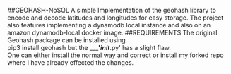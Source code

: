 ##GEOHASH-NoSQL
A simple Implementation of the geohash library to encode and decode
latitudes and longitudes for easy storage.
The project also features implementing a dynamodb local instance and also on an amazon dynamodb-local docker image.
##REQUIREMENTS
The original Geohash package can be installed using <br>
pip3 install geohash but the _____'_init___.py' has a slight flaw.
<br>One can either install the normal way and correct or install my forked repo where I have already effected the changes. <br>
 